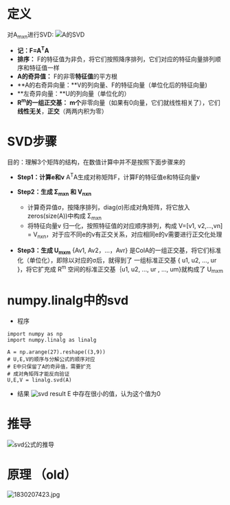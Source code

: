 # 定义
对A<sub>mxn</sub>进行SVD: 
![A的SVD](http://upload-images.jianshu.io/upload_images/3022282-bb95b75c0fdb7932.png?imageMogr2/auto-orient/strip%7CimageView2/2/w/1240)
- **记：F=A<sup>T</sup>A**
- **排序：** F的特征值为非负，将它们按照降序排列，它们对应的特征向量排列顺序和特征值一样
- **A的奇异值：** F的非零**特征值**的平方根
- **A的右奇异向量：**V的列向量、F的特征向量（单位化后的特征向量)
- **左奇异向量：**U的列向量（单位化的）
- **R<sup>m</sup>的一组正交基：** **m个**非零向量（如果有0向量，它们就线性相关了），它们**线性无关**，**正交**（两两内积为零）

# SVD步骤
目的：理解3个矩阵的结构，在数值计算中并不是按照下面步骤来的
- **Step1：计算e和v**
A<sup>T</sup>A生成对称矩阵F，计算F的特征值e和特征向量v

- **Step2：生成 Σ<sub>mxn</sub> 和 V<sub>nxn</sub>**
  * 计算奇异值σ，按降序排列，diag(σ)形成对角矩阵，将它放入zeros(size(A))中构成 Σ<sub>mxn</sub>
  * 将特征向量v 归一化，按照特征值的对应顺序排列，构成 V=[v1, v2,...,vn] = V<sub>nxn</sub>，对于应不同e的v有正交关系，对应相同e的v需要进行正交化处理

- **Step3：生成 U<sub>mxm</sub>**
{Av1, Av2，...，Avr} 是ColA的一组正交基，将它们标准化（单位化），即除以对应的σ后，就得到了 一组标准正交基 { u1, u2, ..., ur }，将它扩充成 R<sup>m</sup> 空间的标准正交基｛u1, u2, ..., ur , ..., um}就构成了 U<sub>mxm</sub>

# numpy.linalg中的svd

- 程序

```
import numpy as np
import numpy.linalg as linalg

A = np.arange(27).reshape((3,9))
# U,E,V的顺序与分解公式的顺序对应
# E中只保留了A的奇异值，需要扩充
# 成对角矩阵才能反向验证
U,E,V = linalg.svd(A)
```
- 结果
![svd result](http://upload-images.jianshu.io/upload_images/3022282-8531c7275ab3c06f.png?imageMogr2/auto-orient/strip%7CimageView2/2/w/1240)
E 中存在很小的值，认为这个值为0

# 推导
![svd公式的推导](http://upload-images.jianshu.io/upload_images/3022282-7672b7267564846e.jpg?imageMogr2/auto-orient/strip%7CimageView2/2/w/1240)
# 原理 （old）
![1830207423.jpg](http://upload-images.jianshu.io/upload_images/3022282-b96617a2206536f5.jpg?imageMogr2/auto-orient/strip%7CimageView2/2/w/1240)
